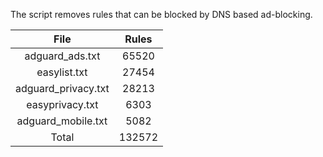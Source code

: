 The script removes rules that can be blocked by DNS based ad-blocking.


| File | Rules |
|:----:|:-----:|
| adguard_ads.txt | 65520 |
| easylist.txt | 27454 |
| adguard_privacy.txt | 28213 |
| easyprivacy.txt | 6303 |
| adguard_mobile.txt | 5082 |
| Total | 132572 |